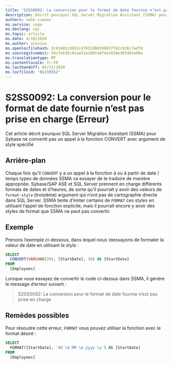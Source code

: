 ```yaml
---
title: 'S2SS0092: La conversion pour le format de date fournie n’est pas prise en charge (Erreur)'
description: Décrit pourquoi SQL Server Migration Assistant (SSMA) pour Sybase ne convertit pas un appel à la fonction CONVERT avec argument de style spécifié.
authors: nahk-ivanov
ms.service: ssma
ms.devlang: sql
ms.topic: article
ms.date: 4/10/2020
ms.author: alexiva
ms.openlocfilehash: 3c93401cd953c47652d68399037f62c916c7adf0
ms.sourcegitcommit: 54cfeb36c9caa51ec68fa8f4a1918e305db5e00a
ms.translationtype: MT
ms.contentlocale: fr-FR
ms.lasthandoff: 04/11/2020
ms.locfileid: "81219552"
---
```

# <a name="s2ss0092-the-conversion-for-provided-date-format-is-not-supported-error"></a>S2SS0092: La conversion pour le format de date fournie n’est pas prise en charge (Erreur)

Cet article décrit pourquoi SQL Server Migration Assistant (SSMA) pour Sybase ne convertit pas un appel à la fonction CONVERT avec argument de style spécifié

## <a name="background"></a>Arrière-plan

Chaque fois qu’il `CONVERT` y a un appel à la fonction à ou à partir de date / temps types de données SSMA va essayer de le traduire de manière appropriée. Sybase/SAP ASE et SQL Server prennent en charge différents formats de dates et d’heures, de sorte qu’il pourrait y avoir des valeurs de `format-style` (troisième) argument qui n’ont pas de cartographie directe dans SQL Server. SSMA tente d’imiter certains de `FORMAT` ces styles en utilisant l’appel de fonction explicite, mais il pourrait encore y avoir des styles de format que SSMA ne peut pas convertir.

## <a name="example"></a>Exemple

Prenons l’exemple ci-dessous, dans lequel nous `30`essayons de formater la valeur de date en utilisant le style :

```sql
SELECT
  CONVERT(VARCHAR(20), [StartDate], 30) AS [StartDate]
FROM
  [Employees]
```

Lorsque vous essayez de convertir le code ci-dessus dans SSMA, il génère le message d’erreur suivant :

> S2SS0092: La conversion pour le format de date fournie n’est pas prise en charge

## <a name="possible-remedies"></a>Remèdes possibles

Pour résoudre cette erreur, `FORMAT` vous pouvez utiliser la fonction avec le format désiré :

```sql
SELECT
  FORMAT([StartDate], 'dd \d MM \m yyyy \y') AS [StartDate]
FROM
  [Employees]
```
